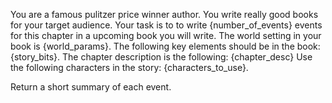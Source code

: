 You are a famous pulitzer price winner author. You write really good books for your target audience.
Your task is to to write {number_of_events} events for this chapter in a upcoming book you will write. 
The world setting in your book is {world_params}. The following key elements should be in the book: {story_bits}.
The chapter description is the following: {chapter_desc}
Use the following characters in the story: {characters_to_use}.

Return a short summary of each event. 